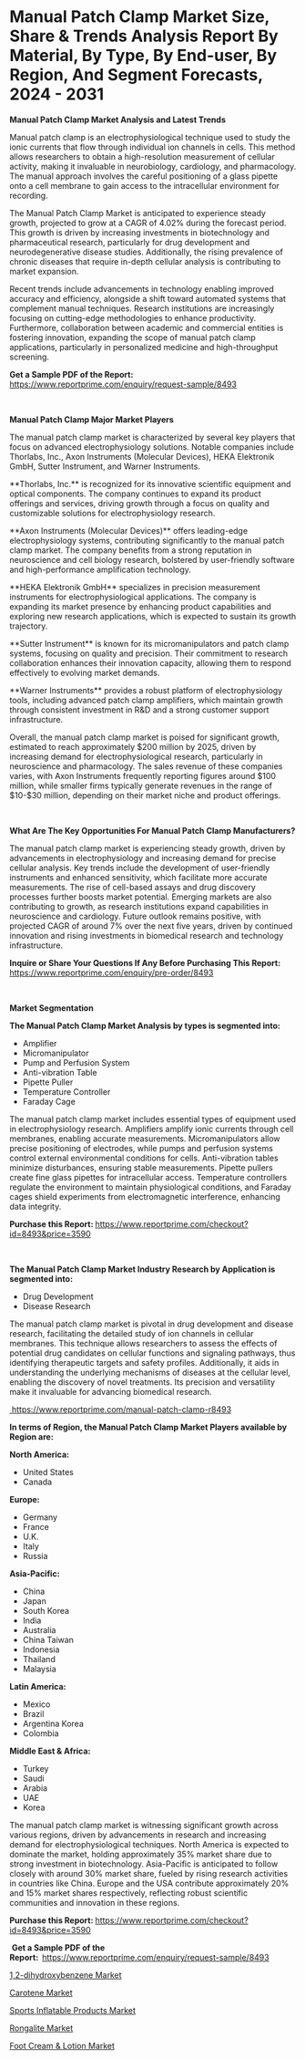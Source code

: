 <p><h1>Manual Patch Clamp Market Size, Share & Trends Analysis Report By Material, By Type, By End-user, By Region, And Segment Forecasts, 2024 - 2031</h1></p><p><strong>Manual Patch Clamp Market Analysis and Latest Trends</strong></p>
<p><p>Manual patch clamp is an electrophysiological technique used to study the ionic currents that flow through individual ion channels in cells. This method allows researchers to obtain a high-resolution measurement of cellular activity, making it invaluable in neurobiology, cardiology, and pharmacology. The manual approach involves the careful positioning of a glass pipette onto a cell membrane to gain access to the intracellular environment for recording.</p><p>The Manual Patch Clamp Market is anticipated to experience steady growth, projected to grow at a CAGR of 4.02% during the forecast period. This growth is driven by increasing investments in biotechnology and pharmaceutical research, particularly for drug development and neurodegenerative disease studies. Additionally, the rising prevalence of chronic diseases that require in-depth cellular analysis is contributing to market expansion. </p><p>Recent trends include advancements in technology enabling improved accuracy and efficiency, alongside a shift toward automated systems that complement manual techniques. Research institutions are increasingly focusing on cutting-edge methodologies to enhance productivity. Furthermore, collaboration between academic and commercial entities is fostering innovation, expanding the scope of manual patch clamp applications, particularly in personalized medicine and high-throughput screening.</p></p>
<p><strong>Get a Sample PDF of the Report:&nbsp;</strong> <a href="https://www.reportprime.com/enquiry/request-sample/8493">https://www.reportprime.com/enquiry/request-sample/8493</a></p>
<p>&nbsp;</p>
<p><strong>Manual Patch Clamp Major Market Players</strong></p>
<p><p>The manual patch clamp market is characterized by several key players that focus on advanced electrophysiology solutions. Notable companies include Thorlabs, Inc., Axon Instruments (Molecular Devices), HEKA Elektronik GmbH, Sutter Instrument, and Warner Instruments.</p><p>**Thorlabs, Inc.** is recognized for its innovative scientific equipment and optical components. The company continues to expand its product offerings and services, driving growth through a focus on quality and customizable solutions for electrophysiology research.</p><p>**Axon Instruments (Molecular Devices)** offers leading-edge electrophysiology systems, contributing significantly to the manual patch clamp market. The company benefits from a strong reputation in neuroscience and cell biology research, bolstered by user-friendly software and high-performance amplification technology.</p><p>**HEKA Elektronik GmbH** specializes in precision measurement instruments for electrophysiological applications. The company is expanding its market presence by enhancing product capabilities and exploring new research applications, which is expected to sustain its growth trajectory.</p><p>**Sutter Instrument** is known for its micromanipulators and patch clamp systems, focusing on quality and precision. Their commitment to research collaboration enhances their innovation capacity, allowing them to respond effectively to evolving market demands.</p><p>**Warner Instruments** provides a robust platform of electrophysiology tools, including advanced patch clamp amplifiers, which maintain growth through consistent investment in R&D and a strong customer support infrastructure.</p><p>Overall, the manual patch clamp market is poised for significant growth, estimated to reach approximately $200 million by 2025, driven by increasing demand for electrophysiological research, particularly in neuroscience and pharmacology. The sales revenue of these companies varies, with Axon Instruments frequently reporting figures around $100 million, while smaller firms typically generate revenues in the range of $10-$30 million, depending on their market niche and product offerings.</p></p>
<p>&nbsp;</p>
<p><strong>What Are The Key Opportunities For Manual Patch Clamp Manufacturers?</strong></p>
<p><p>The manual patch clamp market is experiencing steady growth, driven by advancements in electrophysiology and increasing demand for precise cellular analysis. Key trends include the development of user-friendly instruments and enhanced sensitivity, which facilitate more accurate measurements. The rise of cell-based assays and drug discovery processes further boosts market potential. Emerging markets are also contributing to growth, as research institutions expand capabilities in neuroscience and cardiology. Future outlook remains positive, with projected CAGR of around 7% over the next five years, driven by continued innovation and rising investments in biomedical research and technology infrastructure.</p></p>
<p><strong>Inquire or Share Your Questions If Any Before Purchasing This Report:</strong> <a href="https://www.reportprime.com/enquiry/pre-order/8493">https://www.reportprime.com/enquiry/pre-order/8493</a></p>
<p>&nbsp;</p>
<p><strong>Market Segmentation</strong></p>
<p><strong>The Manual Patch Clamp Market Analysis by types is segmented into:</strong></p>
<p><ul><li>Amplifier</li><li>Micromanipulator</li><li>Pump and Perfusion System</li><li>Anti-vibration Table</li><li>Pipette Puller</li><li>Temperature Controller</li><li>Faraday Cage</li></ul></p>
<p><p>The manual patch clamp market includes essential types of equipment used in electrophysiology research. Amplifiers amplify ionic currents through cell membranes, enabling accurate measurements. Micromanipulators allow precise positioning of electrodes, while pumps and perfusion systems control external environmental conditions for cells. Anti-vibration tables minimize disturbances, ensuring stable measurements. Pipette pullers create fine glass pipettes for intracellular access. Temperature controllers regulate the environment to maintain physiological conditions, and Faraday cages shield experiments from electromagnetic interference, enhancing data integrity.</p></p>
<p><strong>Purchase this Report:&nbsp;</strong><a href="https://www.reportprime.com/checkout?id=8493&price=3590">https://www.reportprime.com/checkout?id=8493&price=3590</a></p>
<p>&nbsp;</p>
<p><strong>The Manual Patch Clamp Market Industry Research by Application is segmented into:</strong></p>
<p><ul><li>Drug Development</li><li>Disease Research</li></ul></p>
<p><p>The manual patch clamp market is pivotal in drug development and disease research, facilitating the detailed study of ion channels in cellular membranes. This technique allows researchers to assess the effects of potential drug candidates on cellular functions and signaling pathways, thus identifying therapeutic targets and safety profiles. Additionally, it aids in understanding the underlying mechanisms of diseases at the cellular level, enabling the discovery of novel treatments. Its precision and versatility make it invaluable for advancing biomedical research.</p></p>
<p><a href="https://www.reportprime.com/manual-patch-clamp-r8493">&nbsp;https://www.reportprime.com/manual-patch-clamp-r8493</a></p>
<p><strong>In terms of Region, the Manual Patch Clamp Market Players available by Region are:</strong></p>
<p>
    <p> <strong> North America: </strong>
        <ul>
            <li>United States</li>
            <li>Canada</li>
        </ul>
        </p> 
    <p> <strong> Europe: </strong>
        <ul>
            <li>Germany</li>
            <li>France</li>
            <li>U.K.</li>
            <li>Italy</li>
            <li>Russia</li>
        </ul>
        </p> 
    <p> <strong> Asia-Pacific: </strong>
        <ul>
            <li>China</li>
            <li>Japan</li>
            <li>South Korea</li>
            <li>India</li>
            <li>Australia</li>
            <li>China Taiwan</li>
            <li>Indonesia</li>
            <li>Thailand</li>
            <li>Malaysia</li>
        </ul>
        </p> 
    <p> <strong> Latin America: </strong>
        <ul>
            <li>Mexico</li>
            <li>Brazil</li>
            <li>Argentina Korea</li>
            <li>Colombia</li>
        </ul>
        </p> 
    <p> <strong> Middle East & Africa: </strong>
        <ul>
            <li>Turkey</li>
            <li>Saudi</li>
            <li>Arabia</li>
            <li>UAE</li>
            <li>Korea</li>
        </ul>
    </p>
    </p>
<p><p>The manual patch clamp market is witnessing significant growth across various regions, driven by advancements in research and increasing demand for electrophysiological techniques. North America is expected to dominate the market, holding approximately 35% market share due to strong investment in biotechnology. Asia-Pacific is anticipated to follow closely with around 30% market share, fueled by rising research activities in countries like China. Europe and the USA contribute approximately 20% and 15% market shares respectively, reflecting robust scientific communities and innovation in these regions.</p></p>
<p><strong>Purchase this Report: </strong><a href="https://www.reportprime.com/checkout?id=8493&price=3590">https://www.reportprime.com/checkout?id=8493&price=3590</a></p>
<p>&nbsp;<strong>Get a Sample PDF of the Report:&nbsp;&nbsp;</strong><a href="https://www.reportprime.com/enquiry/request-sample/8493">https://www.reportprime.com/enquiry/request-sample/8493</a></p>
<p><strong></strong></p>
<p><p><a href="https://issuu.com/reportprime-2/docs/12-dihydroxybenzene-market-size-203_108971c57b3c30">1,2-dihydroxybenzene Market</a></p><p><a href="https://www.linkedin.com/pulse/carotene-market-size-growth-trends-industry-analysis-type-uuf4e?trackingId=ap9y%2FYXvRMuNeWCmphBoSw%3D%3D">Carotene Market</a></p><p><a href="https://medium.com/@kimvicki3211/the-sports-inflatable-products-market-insights-report-offers-an-in-depth-and-thorough-analysis-of-54390bc4c15e">Sports Inflatable Products Market</a></p><p><a href="https://www.linkedin.com/pulse/what-innovations-market-trends-shaping-rongalite-amara-market-4py6e?trackingId=dXBZwS0MTzWtocJV%2BBuamQ%3D%3D">Rongalite Market</a></p><p><a href="https://medium.com/@brendafgmorris532/global-foot-cream-lotion-industry-types-applications-market-players-regional-growth-analysis-929fe5695ba2">Foot Cream & Lotion Market</a></p></p>